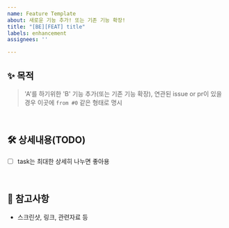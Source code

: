 ```yaml
---
name: Feature Template
about: 새로운 기능 추가! 또는 기존 기능 확장!
title: "[BE][FEAT] title"
labels: enhancement
assignees: ''

---
```


## ✨ 목적
> 'A'를 하기위한 'B' 기능 추가(또는 기존 기능 확장), 연관된 issue or pr이 있을 경우 이곳에 `from #0` 같은 형태로 명시 

<br/>



## 🛠 상세내용(TODO)
- [ ] task는 최대한 상세히 나누면 좋아용

<br/>



## 📙 참고사항
- 스크린샷, 링크, 관련자료 등

<br/>
